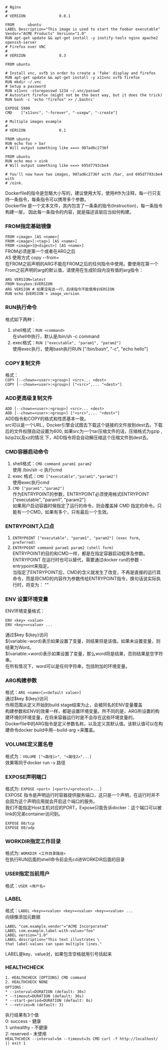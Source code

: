 
```
# Nginx
#
# VERSION               0.0.1

FROM      ubuntu
LABEL Description="This image is used to start the foobar executable" Vendor="ACME Products" Version="1.0"
RUN apt-get update && apt-get install -y inotify-tools nginx apache2 openssh-server
# Firefox over VNC
#
# VERSION               0.3

FROM ubuntu

# Install vnc, xvfb in order to create a 'fake' display and firefox
RUN apt-get update && apt-get install -y x11vnc xvfb firefox
RUN mkdir ~/.vnc
# Setup a password
RUN x11vnc -storepasswd 1234 ~/.vnc/passwd
# Autostart firefox (might not be the best way, but it does the trick)
RUN bash -c 'echo "firefox" >> /.bashrc'

EXPOSE 5900
CMD    ["x11vnc", "-forever", "-usepw", "-create"]
```
```
# Multiple images example
#
# VERSION               0.1

FROM ubuntu
RUN echo foo > bar
# Will output something like ===> 907ad6c2736f

FROM ubuntu
RUN echo moo > oink
# Will output something like ===> 695d7793cbe4

# You'll now have two images, 907ad6c2736f with /bar, and 695d7793cbe4 with
# /oink.
```

Dockerfile的指令是忽略大小写的，建议使用大写，使用#作为注释，每一行只支持一条指令，每条指令可以携带多个参数。  
Dockerfile 是一个文本文件，其内包含了一条条的指令(Instruction)，每一条指令构建一层， 因此每一条指令的内容，就是描述该层应当如何构建。  

### FROM指定基础镜像
`FROM <image> [AS <name>]`  
`FROM <image>[:<tag>] [AS <name>]`  
`FROM <image>[@<digest>] [AS <name>]`  
FROM必须是第一个或者在ARG之后  
AS <name> 使用方式 copy --from=<name>  
在FROM之前声明的ARG不能在FROM之后的任何指令中使用。要使用在第一个From之前声明的arg的默认值，请使用在生成阶段内没有值的arg指令：
```
ARG VERSION=latest
FROM busybox:$VERSION
ARG VERSION # 如果没有这一行，后续指令不能使用$VERSION
RUN echo $VERSION > image_version
```

### RUN执行命令
格式如下两种：
1. shell格式：`RUN <command>`  
在shell中执行，默认是/bin/sh -c command  
2. exec格式：`RUN ["executable", "param1", "param2"]`  
使用exec执行，使用bash执行RUN ["/bin/bash", "-c", "echo hello"]  

### COPY复制文件
格式：  
`COPY [--chown=<user>:<group>] <src>... <dest>`  
`COPY [--chown=<user>:<group>] ["<src>",... "<dest>"]`  

### ADD更高级复制文件
`ADD [--chown=<user>:<group>] <src>... <dest>`  
`ADD [--chown=<user>:<group>] ["<src>",... "<dest>"]`  
ADD指令和COPY的格式和性质基本一致。  
src可以是一个URL，Docker引擎会试图去下载这个链接的文件放到dest去。下载后的文件权限自动设置为600,
如果src为一个tar压缩文件的话，压缩格式为gzip , bzip2以及xz的情况 下，ADD指令将会自动解压缩这个压缩文件到dest去。

### CMD容器启动命令
1. shell格式：`CMD command param1 param2`  
使用 /bin/sh -c 执行cmd  
2. exec 格式：`CMD ["executable","param1","param2"]`  
使用exec执行cmd  
3. `CMD ["param1","param2"]`  
作为ENTRYPOINT的参数，ENTRYPOINT必须使用格式ENTRYPOINT ["executable", "param1", "param2"]  
如果用户启动容器时候指定了运行的命令，则会覆盖掉 CMD 指定的命令。只能有一个CMD，如果有多个，只有最后一个生效。  

### ENTRYPOINT入口点
1. `ENTRYPOINT ["executable", "param1", "param2"] (exec form, preferred)`  
2. `ENTRYPOINT command param1 param2 (shell form)`  
ENTRYPOINT的目的和CMD一样，都是在指定容器启动程序及参数。ENTRYPOINT 在运行时也可以替代，需要通过docker run的参数 -entrypoint来指定。  
当指定了ENTRYPOINT后，CMD的含义就发生了改变，不再是直接的运行其命令，而是将CMD的内容作为参数传给ENTRYPOINT指令，换句话说实际执行时，将变为：<ENTRYPOINT> "<CMD>"

### ENV 设置环境变量
ENV环境变量格式：  
```
ENV <key> <value>  
ENV <key>=<value> ...  
```
通过$key ${key}访问  
${variable:-word}表示如果设置了变量，则结果将是该值。如果未设置变量，则结果为Word。  
${variable:+word}表示如果设置了变量，那么word将是结果，否则结果是空字符串。  
在所有情况下，word可以是任何字符串，包括附加的环境变量。  

### ARG构建参数
格式：`ARG <name>[=<default value>]`  
通过$key ${key}访问  
作用范围从定义开始到build stage结束为止，会被同名的ENV变量覆盖  
构建参数和ENV的效果一样，都是设置环境变量。所不同的是，ARG所设置的构建环境的环境变量，在将来容器运行时是不会存在这些环境变量的。  
Dockerfile中的ARG指令是定义参数名称，以及定义其默认值。该默认值可以在构建命令docker build中用--build-arg <varname>=<value>来覆盖。  

### VOLUME定义匿名卷
格式为：`VOLUME ["<路径1>", "<路径2>"...]`  
效果等同于docker run -v 路径  

### EXPOSE声明端口
格式为: `EXPOSE <port> [<port>/<protocol>...]`  
EXPOSE 指令是声明运行时容器提供服务端口，这只是一个声明，在运行时并不会因为这个声明应用就会开启这个端口的服务。  
我们不能指定Host主机对应的PORT，Expose只能告诉docker：这个端口可以被link的兄弟container访问到。  
```
EXPOSE 80/tcp
EXPOSE 80/udp
```

### WORKDIR指定工作目录
格式为: `WORKDIR <工作目录路径>`  
在执行RUN后面的shell命令前会先cd进WORKDIR后面的目录  

### USER指定当前用户
格式：`USER <用户名>`  

### LABEL
格式：`LABEL <key>=<value> <key>=<value> <key>=<value> ...`  
向镜像添加元数据  
```
LABEL "com.example.vendor"="ACME Incorporated"
LABEL com.example.label-with-value="foo"
LABEL version="1.0"
LABEL description="This text illustrates \
that label-values can span multiple lines."
```
LABEL是key、value对，如果包含空格就用引号括起来  

### HEALTHCHECK
```
1. HEALTHCHECK [OPTIONS] CMD command  
2. HEALTHCHECK NONE  
OPTIONS：
* --interval=DURATION (default: 30s)
* --timeout=DURATION (default: 30s)
* --start-period=DURATION (default: 0s)
* --retries=N (default: 3)
```
执行结果有3个值  
0: success - 健康  
1: unhealthy - 不健康  
2: reserved - 未使用  
`HEALTHCHECK --interval=5m --timeout=3s CMD curl -f http://localhost/ || exit 1`  
